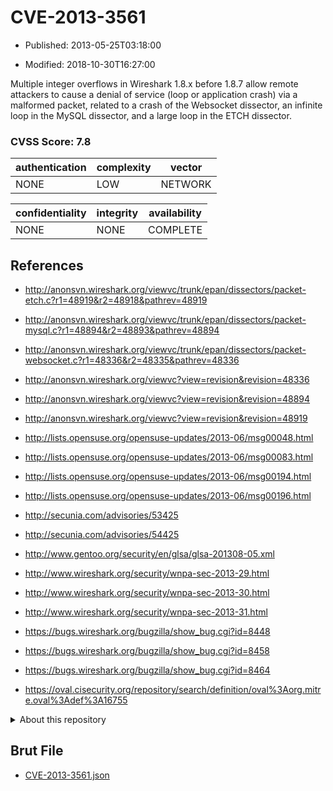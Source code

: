 # CVE-2013-3561

- Published: 2013-05-25T03:18:00

- Modified: 2018-10-30T16:27:00

Multiple integer overflows in Wireshark 1.8.x before 1.8.7 allow remote attackers to cause a denial of service (loop or application crash) via a malformed packet, related to a crash of the Websocket dissector, an infinite loop in the MySQL dissector, and a large loop in the ETCH dissector.

### CVSS Score: **7.8**

| authentication | complexity | vector |
| --- | --- | --- |
| NONE | LOW | NETWORK |

| confidentiality | integrity | availability |
| --- | --- | --- |
| NONE | NONE | COMPLETE |

## References

* http://anonsvn.wireshark.org/viewvc/trunk/epan/dissectors/packet-etch.c?r1=48919&r2=48918&pathrev=48919

* http://anonsvn.wireshark.org/viewvc/trunk/epan/dissectors/packet-mysql.c?r1=48894&r2=48893&pathrev=48894

* http://anonsvn.wireshark.org/viewvc/trunk/epan/dissectors/packet-websocket.c?r1=48336&r2=48335&pathrev=48336

* http://anonsvn.wireshark.org/viewvc?view=revision&revision=48336

* http://anonsvn.wireshark.org/viewvc?view=revision&revision=48894

* http://anonsvn.wireshark.org/viewvc?view=revision&revision=48919

* http://lists.opensuse.org/opensuse-updates/2013-06/msg00048.html

* http://lists.opensuse.org/opensuse-updates/2013-06/msg00083.html

* http://lists.opensuse.org/opensuse-updates/2013-06/msg00194.html

* http://lists.opensuse.org/opensuse-updates/2013-06/msg00196.html

* http://secunia.com/advisories/53425

* http://secunia.com/advisories/54425

* http://www.gentoo.org/security/en/glsa/glsa-201308-05.xml

* http://www.wireshark.org/security/wnpa-sec-2013-29.html

* http://www.wireshark.org/security/wnpa-sec-2013-30.html

* http://www.wireshark.org/security/wnpa-sec-2013-31.html

* https://bugs.wireshark.org/bugzilla/show_bug.cgi?id=8448

* https://bugs.wireshark.org/bugzilla/show_bug.cgi?id=8458

* https://bugs.wireshark.org/bugzilla/show_bug.cgi?id=8464

* https://oval.cisecurity.org/repository/search/definition/oval%3Aorg.mitre.oval%3Adef%3A16755

<details>
<summary>About this repository</summary> 

  This repository is part of the project [Live Hack CVE](https://github.com/Live-Hack-CVE). Main website can be found [www.live-hack.org](https://www.live-hack.org) 
  
  Made by [Sn0wAlice](https://github.com/Sn0wAlice) for the people that care about security and need to have a feed of the latest CVEs. Hope you enjoy it, don't forget to star the repo and follow me on [Twitter](https://twitter.com/Sn0wAlice) and [Github](https://github.com/Sn0wAlice). And that is my [personnal website](https://www.alice-snow.me/)

  - [Home Page](https://github.com/Live-Hack-CVE)
  - [Framework](https://github.com/Live-Hack-CVE/cve-framework)
  - [CVE database](https://github.com/Live-Hack-CVE/full_database)
  - [Changelog](https://github.com/Live-Hack-CVE/Changelog)
</details>

## Brut File

* [CVE-2013-3561.json](https://raw.githubusercontent.com/Live-Hack-CVE/full_database/main/cves/2013/CVE-2013-3561.json)

